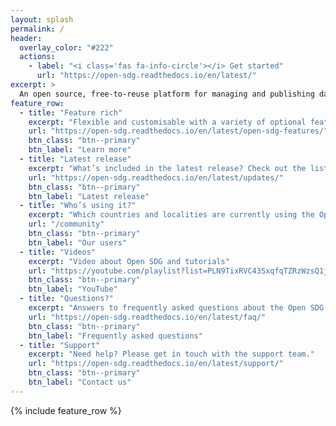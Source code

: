 ```yaml
---
layout: splash
permalink: /
header:
  overlay_color: "#222"
  actions:
    - label: "<i class='fas fa-info-circle'></i> Get started"
      url: "https://open-sdg.readthedocs.io/en/latest/"
excerpt: >
  An open source, free-to-reuse platform for managing and publishing data and statistics related to the <a href="https://www.un.org/sustainabledevelopment/sustainable-development-goals/">UN Sustainable Development Goals</a> (SDGs).
feature_row:
  - title: "Feature rich"
    excerpt: "Flexible and customisable with a variety of optional features."
    url: "https://open-sdg.readthedocs.io/en/latest/open-sdg-features/"
    btn_class: "btn--primary"
    btn_label: "Learn more"
  - title: "Latest release"
    excerpt: "What’s included in the latest release? Check out the list of updates."
    url: "https://open-sdg.readthedocs.io/en/latest/updates/"
    btn_class: "btn--primary"
    btn_label: "Latest release"
  - title: "Who’s using it?"
    excerpt: "Which countries and localities are currently using the Open SDG platform?"
    url: "/community"
    btn_class: "btn--primary"
    btn_label: "Our users"
  - title: "Videos"
    excerpt: "Video about Open SDG and tutorials"
    url: "https://youtube.com/playlist?list=PLN9TixRVC43SxqfqTZRzWzsQ1jWnXuGkI"
    btn_class: "btn--primary"
    btn_label: "YouTube"
  - title: "Questions?"
    excerpt: "Answers to frequently asked questions about the Open SDG platform"
    url: "https://open-sdg.readthedocs.io/en/latest/faq/"
    btn_class: "btn--primary"
    btn_label: "Frequently asked questions"
  - title: "Support"
    excerpt: "Need help? Please get in touch with the support team."
    url: "https://open-sdg.readthedocs.io/en/latest/support/"
    btn_class: "btn--primary"
    btn_label: "Contact us"
---
```


{% include feature_row %}
